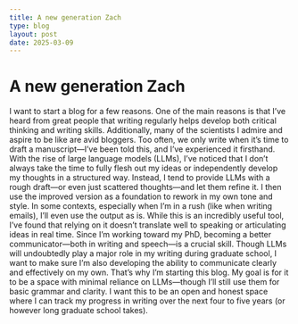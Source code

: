 ```yaml
---
title: A new generation Zach
type: blog
layout: post
date: 2025-03-09
---
```


# A new generation Zach

I want to start a blog for a few reasons. One of the main reasons is that I’ve heard from great people that writing regularly helps develop both critical thinking and writing skills. Additionally, many of the scientists I admire and aspire to be like are avid bloggers. Too often, we only write when it’s time to draft a manuscript—I’ve been told this, and I’ve experienced it firsthand. With the rise of large language models (LLMs), I’ve noticed that I don’t always take the time to fully flesh out my ideas or independently develop my thoughts in a structured way. Instead, I tend to provide LLMs with a rough draft—or even just scattered thoughts—and let them refine it. I then use the improved version as a foundation to rework in my own tone and style. In some contexts, especially when I’m in a rush (like when writing emails), I’ll even use the output as is. While this is an incredibly useful tool, I’ve found that relying on it doesn’t translate well to speaking or articulating ideas in real time. Since I’m working toward my PhD, becoming a better communicator—both in writing and speech—is a crucial skill. Though LLMs will undoubtedly play a major role in my writing during graduate school, I want to make sure I’m also developing the ability to communicate clearly and effectively on my own. That’s why I’m starting this blog. My goal is for it to be a space with minimal reliance on LLMs—though I’ll still use them for basic grammar and clarity. I want this to be an open and honest space where I can track my progress in writing over the next four to five years (or however long graduate school takes).